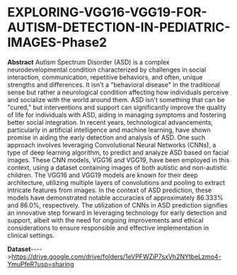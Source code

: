 # EXPLORING-VGG16-VGG19-FOR-AUTISM-DETECTION-IN-PEDIATRIC-IMAGES-Phase2

**Abstract**
Autism Spectrum Disorder (ASD) is a complex neurodevelopmental condition characterized by challenges in social interaction, communication, repetitive behaviors, and often, unique strengths and differences. It isn't a "behavioral disease" in the traditional sense but rather a neurological condition affecting how individuals perceive and socialize with the world around them. ASD isn't something that can be "cured," but interventions and support can significantly improve the quality of life for individuals with ASD, aiding in managing symptoms and fostering better social integration. In recent years, technological advancements, particularly in artificial intelligence and machine learning, have shown promise in aiding the early detection and analysis of ASD. One such approach involves leveraging Convolutional Neural Networks (CNNs), a type of deep learning algorithm, to predict and analyze ASD based on facial images. These CNN models, VGG16 and VGG19, have been employed in this context, using a dataset containing images of both autistic and non-autistic children. The VGG16 and VGG19 models are known for their deep architecture, utilizing multiple layers of convolutions and pooling to extract intricate features from images. In the context of ASD prediction, these models have demonstrated notable accuracies of approximately 86.333% and 86.0%, respectively. The utilization of CNNs in ASD prediction signifies an innovative step forward in leveraging technology for early detection and support, albeit with the need for ongoing improvements and ethical considerations to ensure responsible and effective implementation in clinical settings.

**Dataset**---->https://drive.google.com/drive/folders/1eVPFWZiP7sxVh2NYtbeLzmo4-YmuPfeR?usp=sharing 
